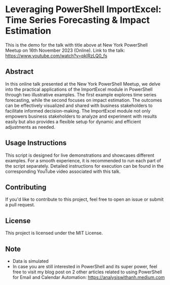 # Leveraging PowerShell ImportExcel: Time Series Forecasting & Impact Estimation

This is the demo for the talk with title above at New York PowerShell Meetup on 16th November 2023 (Online).
Link to the talk: https://www.youtube.com/watch?v=pkIRzLQ0_fs

## Abstract
In this online talk presented at the New York PowerShell Meetup, we delve into the practical applications of the ImportExcel module in PowerShell through two illustrative examples. The first example explores time series forecasting, while the second focuses on impact estimation. The outcomes can be effectively visualized and shared with business stakeholders to facilitate informed decision-making. The ImportExcel module not only empowers business stakeholders to analyze and experiment with results easily but also provides a flexible setup for dynamic and efficient adjustments as needed.

## Usage Instructions
This script is designed for live demonstrations and showcases different examples. For a smooth experience, it is recommended to run each part of the script separately. Detailed instructions for execution can be found in the corresponding YouTube video associated with this talk.

## Contributing
If you'd like to contribute to this project, feel free to open an issue or submit a pull request.

## License
This project is licensed under the MIT License.

## Note
- Data is simulated
- In case you are still interested in PowerShell and its super power, feel free to visit my blog post on 2 other articles related to using PowerShell for Email and Calendar Automation: https://analysiswithanh.medium.com

